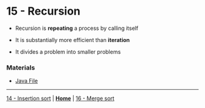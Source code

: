 # 15 - Recursion

- Recursion is **repeating** a process by calling itself

- It is substantially more efficient than **iteration**

- It divides a problem into smaller problems


### Materials

* [Java File](./recur.java)

---

[14 - Insertion sort](../14-insertion-sort/README.md) | **[Home](../README.md)** | [16 - Merge sort](../16-merge-sort/README.md)